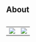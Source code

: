 ## About

<div style="display: flex; justify-content: center;">
  <table>
    <tr>
      <td>
        <a href="https://github.com/anuraghazra/github-readme-stats">
          <picture>
            <source srcset="https://github-readme-stats.vercel.app/api?username=AntoLee&show_icons=true&theme=dark" media="(prefers-color-scheme: dark)" />
            <source srcset="https://github-readme-stats.vercel.app/api?username=AntoLee&show_icons=true" media="(prefers-color-scheme: light), (prefers-color-scheme: no-preference)" />
            <img align="center" src="https://github-readme-stats.vercel.app/api?username=AntoLee&show_icons=true" />
          </picture>
        </a>
      </td>
      <td>
        <a href="https://github.com/anuraghazra/github-readme-stats">
          <picture>
            <source srcset="https://github-readme-stats.vercel.app/api/top-langs?username=AntoLee&layout=compact&langs_count=8&theme=dark" media="(prefers-color-scheme: dark)" />
            <source srcset="https://github-readme-stats.vercel.app/api/top-langs?username=AntoLee&layout=compact&langs_count=8" media="(prefers-color-scheme: light), (prefers-color-scheme: no-preference)" />
            <img align="center" src="https://github-readme-stats.vercel.app/api/top-langs?username=AntoLee&layout=compact&langs_count=8" />
          </picture>
        </a>
      </td>
    </tr>
  </table>
</div>
